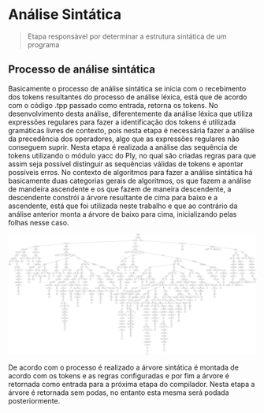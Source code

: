 # Análise Sintática

> Etapa responsável por determinar a estrutura sintática de um programa

## Processo de análise sintática
Basicamente o processo de análise sintática se inicia com o recebimento dos tokens resultantes do processo de análise léxica, está que de acordo com o código .tpp passado como entrada, retorna os tokens. No desenvolvimento desta análise, diferentemente da análise léxica que utiliza expressões regulares para fazer a identificação dos tokens é utilizada gramáticas livres de contexto, pois nesta etapa é necessária fazer a análise da precedência dos operadores, algo que as expressões regulares não conseguem suprir.
Nesta etapa é realizada a análise das sequência de tokens utilizando o módulo yacc do Ply, no qual são criadas regras para que assim seja possível distinguir as sequências válidas de tokens e apontar possíveis erros.
No contexto de algoritmos para fazer a análise sintática há basicamente duas categorias gerais de algoritmos, os que fazem a análise de mandeira ascendente e os que fazem de maneira descendente, a descendente constrói a árvore resultante de cima para baixo e a ascendente, está que foi utilizada neste trabalho e que ao contrário da análise anterior monta a árvore de baixo para cima, inicializando pelas folhas nesse caso.

![Árvore resultante do processo de análise sintática](images/arvoreSemPoda.png)

De acordo com o processo é realizado a árvore sintática é montada de acordo com os tokens e as regras configuradas e por fim a árvore é retornada como entrada para a próxima etapa do compilador. Nesta etapa a árvore é retornada sem podas, no entanto esta mesma será podada posteriormente. 